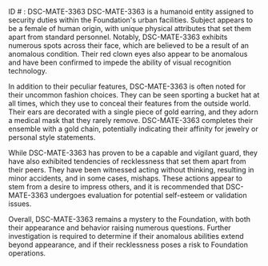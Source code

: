 ID # : DSC-MATE-3363
DSC-MATE-3363 is a humanoid entity assigned to security duties within the Foundation's urban facilities. Subject appears to be a female of human origin, with unique physical attributes that set them apart from standard personnel. Notably, DSC-MATE-3363 exhibits numerous spots across their face, which are believed to be a result of an anomalous condition. Their red clown eyes also appear to be anomalous and have been confirmed to impede the ability of visual recognition technology. 

In addition to their peculiar features, DSC-MATE-3363 is often noted for their uncommon fashion choices. They can be seen sporting a bucket hat at all times, which they use to conceal their features from the outside world. Their ears are decorated with a single piece of gold earring, and they adorn a medical mask that they rarely remove. DSC-MATE-3363 completes their ensemble with a gold chain, potentially indicating their affinity for jewelry or personal style statements. 

While DSC-MATE-3363 has proven to be a capable and vigilant guard, they have also exhibited tendencies of recklessness that set them apart from their peers. They have been witnessed acting without thinking, resulting in minor accidents, and in some cases, mishaps. These actions appear to stem from a desire to impress others, and it is recommended that DSC-MATE-3363 undergoes evaluation for potential self-esteem or validation issues. 

Overall, DSC-MATE-3363 remains a mystery to the Foundation, with both their appearance and behavior raising numerous questions. Further investigation is required to determine if their anomalous abilities extend beyond appearance, and if their recklessness poses a risk to Foundation operations.